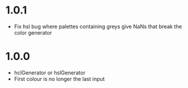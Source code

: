 # 1.0.1
* Fix hsl bug where palettes containing greys give NaNs that break the color generator

# 1.0.0
* hclGenerator or hslGenerator
* First colour is no longer the last input